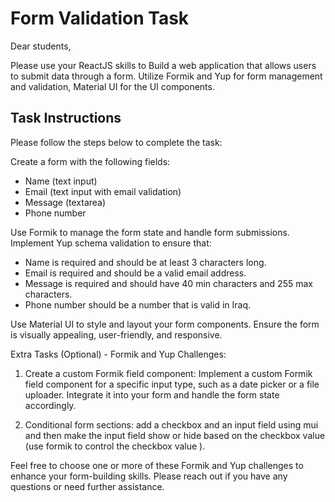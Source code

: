 # Form Validation Task

Dear students,

Please use your ReactJS skills to Build a web application that allows users to submit data through a form. Utilize Formik and Yup for form management and validation, Material UI for the UI components.

## Task Instructions

Please follow the steps below to complete the task:

Create a form with the following fields:

- Name (text input)
- Email (text input with email validation)
- Message (textarea)
- Phone number

Use Formik to manage the form state and handle form submissions. Implement Yup schema validation to ensure that:

- Name is required and should be at least 3 characters long.
- Email is required and should be a valid email address.
- Message is required and should have 40 min characters and 255 max characters.
- Phone number should be a number that is valid in Iraq.

Use Material UI to style and layout your form components. Ensure the form is visually appealing, user-friendly, and responsive.

Extra Tasks (Optional) - Formik and Yup Challenges:

1. Create a custom Formik field component: Implement a custom Formik field component for a specific input type, such as a date picker or a file uploader. Integrate it into your form and handle the form state accordingly.

2. Conditional form sections: add a checkbox and an input field using mui and then make the input field show or hide based on the checkbox value (use formik to control the checkbox value ).

Feel free to choose one or more of these Formik and Yup challenges to enhance your form-building skills. Please reach out if you have any questions or need further assistance.
